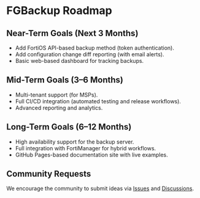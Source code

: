 # FGBackup Roadmap

## Near-Term Goals (Next 3 Months)
- Add FortiOS API-based backup method (token authentication).
- Add configuration change diff reporting (with email alerts).
- Basic web-based dashboard for tracking backups.

## Mid-Term Goals (3–6 Months)
- Multi-tenant support (for MSPs).
- Full CI/CD integration (automated testing and release workflows).
- Advanced reporting and analytics.

## Long-Term Goals (6–12 Months)
- High availability support for the backup server.
- Full integration with FortiManager for hybrid workflows.
- GitHub Pages-based documentation site with live examples.

## Community Requests
We encourage the community to submit ideas via [Issues](../issues) and [Discussions](../discussions).
